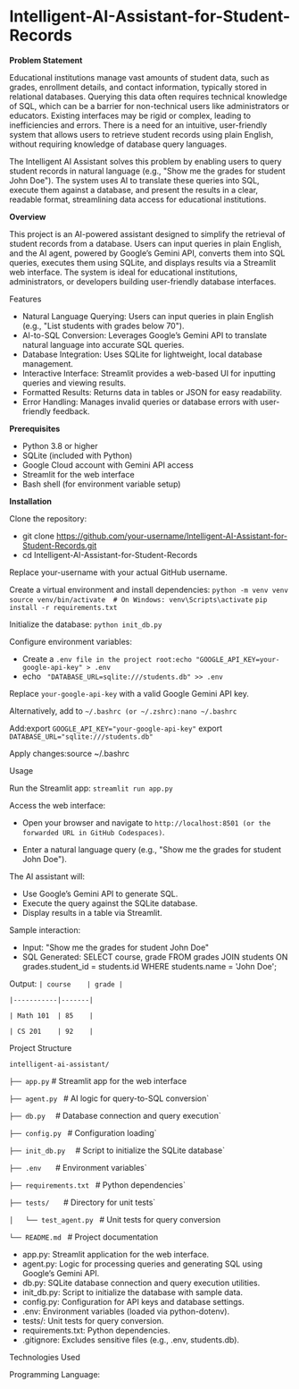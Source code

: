 # Intelligent-AI-Assistant-for-Student-Records

**Problem Statement**

Educational institutions manage vast amounts of student data, such as grades, enrollment details, and contact information, typically stored in relational databases. Querying this data often requires technical knowledge of SQL, which can be a barrier for non-technical users like administrators or educators. Existing interfaces may be rigid or complex, leading to inefficiencies and errors. There is a need for an intuitive, user-friendly system that allows users to retrieve student records using plain English, without requiring knowledge of database query languages.

The Intelligent AI Assistant solves this problem by enabling users to query student records in natural language (e.g., "Show me the grades for student John Doe"). The system uses AI to translate these queries into SQL, execute them against a database, and present the results in a clear, readable format, streamlining data access for educational institutions.

**Overview**

This project is an AI-powered assistant designed to simplify the retrieval of student records from a database. Users can input queries in plain English, and the AI agent, powered by Google’s Gemini API, converts them into SQL queries, executes them using SQLite, and displays results via a Streamlit web interface. The system is ideal for educational institutions, administrators, or developers building user-friendly database interfaces.

Features

- Natural Language Querying: Users can input queries in plain English (e.g., "List students with grades below 70").
- AI-to-SQL Conversion: Leverages Google’s Gemini API to translate natural language into accurate SQL queries.
- Database Integration: Uses SQLite for lightweight, local database management.
- Interactive Interface: Streamlit provides a web-based UI for inputting queries and viewing results.
- Formatted Results: Returns data in tables or JSON for easy readability.
- Error Handling: Manages invalid queries or database errors with user-friendly feedback.

**Prerequisites**

- Python 3.8 or higher
- SQLite (included with Python)
- Google Cloud account with Gemini API access
- Streamlit for the web interface
- Bash shell (for environment variable setup)

**Installation**

Clone the repository:
  - git clone https://github.com/your-username/Intelligent-AI-Assistant-for-Student-Records.git
  - cd Intelligent-AI-Assistant-for-Student-Records

Replace your-username with your actual GitHub username.

Create a virtual environment and install dependencies:
``python -m venv venv``
``source venv/bin/activate  # On Windows: venv\Scripts\activate``
``pip install -r requirements.txt``


Initialize the database:
``python init_db.py``


Configure environment variables:

- Create a ``.env file in the project root:echo "GOOGLE_API_KEY=your-google-api-key" > .env``
- echo `` "DATABASE_URL=sqlite:///students.db" >> .env``

Replace ``your-google-api-key`` with a valid Google Gemini API key.

Alternatively, add to ``~/.bashrc (or ~/.zshrc):nano ~/.bashrc``

Add:export ``GOOGLE_API_KEY="your-google-api-key"``
export ``DATABASE_URL="sqlite:///students.db"``

Apply changes:source ~/.bashrc





Usage

Run the Streamlit app:
``streamlit run app.py``


Access the web interface:

- Open your browser and navigate to ``http://localhost:8501 (or the forwarded URL in GitHub Codespaces)``.

- Enter a natural language query (e.g., "Show me the grades for student John Doe").


The AI assistant will:

- Use Google’s Gemini API to generate SQL.
- Execute the query against the SQLite database.
- Display results in a table via Streamlit.

Sample interaction:
- Input: "Show me the grades for student John Doe"
- SQL Generated: SELECT course, grade FROM grades JOIN students ON grades.student_id = students.id WHERE students.name = 'John Doe';
  
Output:
``| course    | grade |``

``|-----------|-------|``

``| Math 101  | 85    |``

``| CS 201    | 92    |``



Project Structure

``intelligent-ai-assistant/``

``├── app.py``               # Streamlit app for the web interface

``├── agent.py ``           # AI logic for query-to-SQL conversion`

``├── db.py  ``              # Database connection and query execution`

``├── config.py ``           # Configuration loading`

``├── init_db.py  ``         # Script to initialize the SQLite database`

``├── .env   ``              # Environment variables`

``├── requirements.txt ``    # Python dependencies`

``├── tests/   ``            # Directory for unit tests`

``│   └── test_agent.py ``   # Unit tests for query conversion

``└── README.md ``           # Project documentation

- app.py: Streamlit application for the web interface.
- agent.py: Logic for processing queries and generating SQL using Google’s Gemini API.
- db.py: SQLite database connection and query execution utilities.
- init_db.py: Script to initialize the database with sample data.
- config.py: Configuration for API keys and database settings.
- .env: Environment variables (loaded via python-dotenv).
- tests/: Unit tests for query conversion.
- requirements.txt: Python dependencies.
- .gitignore: Excludes sensitive files (e.g., .env, students.db).

Technologies Used

Programming Language:
